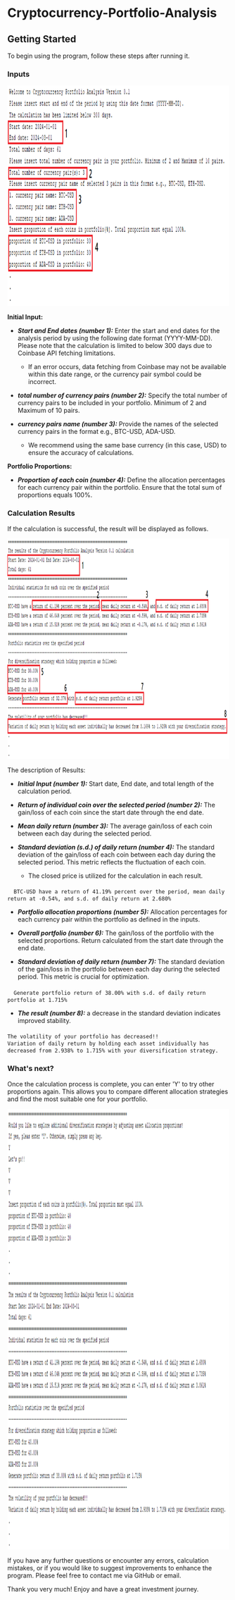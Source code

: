 # Cryptocurrency-Portfolio-Analysis

## Getting Started

To begin using the program, follow these steps after running it.

### Inputs

<p align="center">
  <img src="https://github.com/dumriketupanya/Cryptocurrency-Portfolio-Analysis/raw/main/Pictures/Input.png" width="800" height="500" />
</p>

**Initial Input:**
- ***Start and End dates (number 1):***  Enter the start and end dates for the analysis period by using the following date format (YYYY-MM-DD). Please note that the calculation is limited to below 300 days due to Coinbase API fetching limitations.
   - If an error occurs, data fetching from Coinbase may not be available within this date range, or the currency pair symbol could be incorrect.

- ***total number of currency pairs (number 2):*** Specify the total number of currency pairs to be included in your portfolio. Minimum of 2 and Maximum of 10 pairs.
- ***currency pairs name (number 3):*** Provide the names of the selected currency pairs in the format e.g., BTC-USD, ADA-USD.
    - We recommend using the same base currency (in this case, USD) to ensure the accuracy of calculations.

**Portfolio Proportions:**
- ***Proportion of each coin (number 4):*** Define the allocation percentages for each currency pair within the portfolio. Ensure that the total sum of proportions equals 100%.


### Calculation Results
If the calculation is successful, the result will be displayed as follows.

<p align="center">
  <img src="https://github.com/dumriketupanya/Cryptocurrency-Portfolio-Analysis/blob/main/Pictures/Result.png" width="800" height="500" />
</p>

The description of Results:
- ***Initial Input (number 1):*** Start date, End date, and total length of the calculation period.

- ***Return of individual coin over the selected period (number 2):*** The gain/loss of each coin since the start date through the end date.

- ***Mean daily return (number 3):*** The average gain/loss of each coin between each day during the selected period.

- ***Standard deviation (s.d.) of daily return (number 4):*** The standard deviation of the gain/loss of each coin between each day during the selected period. This metric reflects the fluctuation of each coin.
    - The closed price is utilized for the calculation in each result.
####

```
  BTC-USD have a return of 41.19% percent over the period, mean daily return at -0.54%, and s.d. of daily return at 2.680%
```
- ***Portfolio allocation proportions (number 5):*** Allocation percentages for each currency pair within the portfolio as defined in the inputs.

- ***Overall portfolio (number 6):*** The gain/loss of the portfolio with the selected proportions. Return calculated from the start date through the end date.

- ***Standard deviation of daily return (number 7):*** The standard deviation of the gain/loss in the portfolio between each day during the selected period. This metric is crucial for optimization.
####

```
  Generate portfolio return of 38.00% with s.d. of daily return portfolio at 1.715% 
```

- ***The result (number 8):*** a decrease in the standard deviation indicates improved stability.
####

```
The volatility of your portfolio has decreased!!
Variation of daily return by holding each asset individually has decreased from 2.938% to 1.715% with your diversification strategy.
```

### What's next?

Once the calculation process is complete, you can enter 'Y' to try other proportions again. This allows you to compare different allocation strategies and find the most suitable one for your portfolio.

<p align="center">
  <img src="https://github.com/dumriketupanya/Cryptocurrency-Portfolio-Analysis/blob/main/Pictures/Rerun.png" width="800" height="1000" />
</p>
If you have any further questions or encounter any errors, calculation mistakes, or if you would like to suggest improvements to enhance the program. Please feel free to contact me via GitHub or email.

Thank you very much! Enjoy and have a great investment journey.

